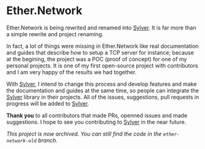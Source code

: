 # Ether.Network

Ether.Network is being rewrited and renamed into [Sylver](https://github.com/Eastrall/Sylver).
It is far more than a simple rewrite and project renaming. 

In fact, a lot of things were missing in Ether.Network like real documentation and guides that describe how to setup a TCP server for instance; because at the begining, the project was a POC (proof of concept) for one of my personal projects. It is one of my first open-source project with contributors and I am very happy of the results we had together.

With [Sylver], I intend to change this process and develop features and make the documentation and guides at the same time, so people can integrate the [Sylver] library in their projects.
All of the issues, suggestions, pull requests in progress will be added to [Sylver].

**Thank you** to all contributors that made PRs, openned issues and made suggestions. I hope to see you contributing to [Sylver] in the near future.


*This project is now archived. You can still find the code in the `ether-network-old` branch.*

[Sylver]:(https://github.com/Eastrall/Sylver)